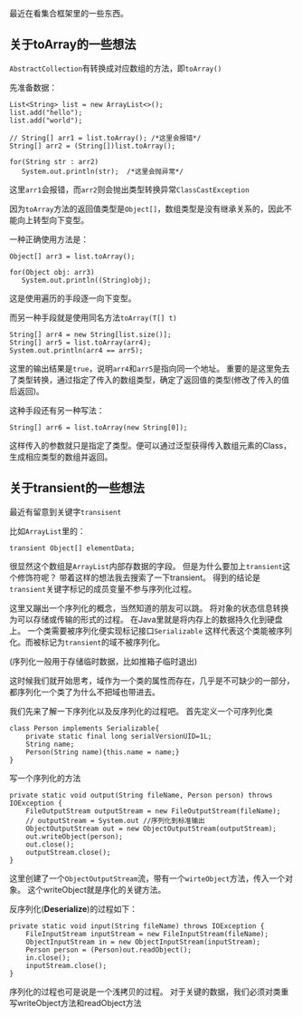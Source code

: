 最近在看集合框架里的一些东西。

## 关于toArray的一些想法
`AbstractCollection`有转换成对应数组的方法，即`toArray()`


先准备数据：
```
List<String> list = new ArrayList<>();
list.add("hello");
list.add("world");
```

```
// String[] arr1 = list.toArray(); /*这里会报错*/
String[] arr2 = (String[])list.toArray();

for(String str : arr2)
   System.out.println(str);  /*这里会抛异常*/
```

这里`arr1`会报错，而`arr2`则会抛出类型转换异常`ClassCastException`

因为`toArray`方法的返回值类型是`Object[]`，数组类型是没有继承关系的，因此不能向上转型向下变型。

一种正确使用方法是：
```
Object[] arr3 = list.toArray();

for(Object obj: arr3)
   System.out.println((String)obj);
```
这是使用遍历的手段逐一向下变型。

而另一种手段就是使用同名方法`toArray(T[] t)`
```
String[] arr4 = new String[list.size()];
String[] arr5 = list.toArray(arr4);
System.out.println(arr4 == arr5);
```
这里的输出结果是`true`，说明`arr4`和`arr5`是指向同一个地址。
重要的是这里免去了类型转换，通过指定了传入的数组类型，确定了返回值的类型(修改了传入的值后返回)。

这种手段还有另一种写法：
```
String[] arr6 = list.toArray(new String[0]);
```
这样传入的参数就只是指定了类型。便可以通过泛型获得传入数组元素的Class，生成相应类型的数组并返回。


## 关于transient的一些想法
最近有留意到关键字`transisent`

比如`ArrayList`里的：
```
transient Object[] elementData;
```
很显然这个数组是`ArrayList`内部存数据的字段。
但是为什么要加上`transient`这个修饰符呢？
带着这样的想法我去搜索了一下transient。
得到的结论是`transient`关键字标记的成员变量不参与序列化过程。

这里又蹦出一个序列化的概念，当然知道的朋友可以跳。
将对象的状态信息转换为可以存储或传输的形式的过程。
在Java里就是将内存上的数据持久化到硬盘上。
一个类需要被序列化便实现标记接口`Serializable`
这样代表这个类能被序列化。而被标记为`transient`的域不被序列化。

(序列化一般用于存储临时数据，比如推箱子临时退出)

这时候我们就开始思考，域作为一个类的属性而存在，几乎是不可缺少的一部分，都序列化一个类了为什么不把域也带进去。

我们先来了解一下序列化以及反序列化的过程吧。
首先定义一个可序列化类
```
class Person implements Serializable{
    private static final long serialVersionUID=1L;
    String name;
    Person(String name){this.name = name;}
}
```
写一个序列化的方法
```
private static void output(String fileName, Person person) throws IOException {
	FileOutputStream outputStream = new FileOutputStream(fileName);
	// outputStream = System.out //序列化到标准输出
	ObjectOutputStream out = new ObjectOutputStream(outputStream);
	out.writeObject(person); 
	out.close();
	outputStream.close();
}
```
这里创建了一个`ObjectOutputStream`流，带有一个`wirteObject`方法，传入一个对象。
这个writeObject就是序化的关键方法。

反序列化(**Deserialize**)的过程如下：
```
private static void input(String fileName) throws IOException {
    FileInputStream inputStream = new FileInputStream(fileName);
    ObjectInputStream in = new ObjectInputStream(inputStream);
    Person person = (Person)out.readObject();
    in.close();
    inputStream.close();
}
```

序列化的过程也可是说是一个浅拷贝的过程。
对于关键的数据，我们必须对类重写writeObject方法和readObject方法